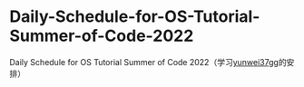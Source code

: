 # Daily-Schedule-for-OS-Tutorial-Summer-of-Code-2022
Daily Schedule for OS Tutorial Summer of Code 2022（学习[yunwei37](https://github.com/yunwei37)gg的安排）

